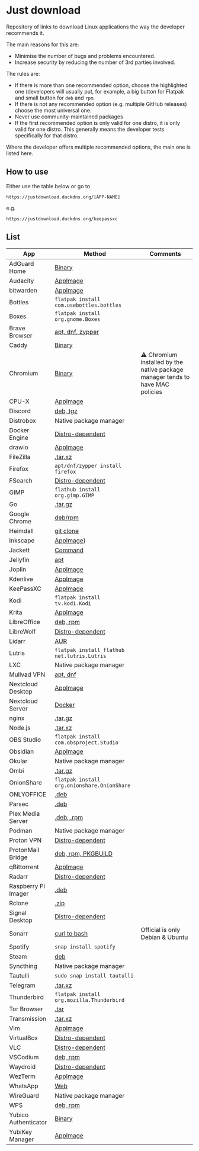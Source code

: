 # Just download

Repository of links to download Linux applications the way the developer
recommends it.

The main reasons for this are:

- Minimise the number of bugs and problems encountered.
- Increase security by reducing the number of 3rd parties involved.

The rules are:

- If there is more than one recommended option, choose the highlighted one
  (developers will usually put, for example, a big button for Flatpak and small
  button for `deb` and `rpm`.
- If there is not any recommended option (e.g. multiple GitHub releases) choose
  the most universal one.
- Never use community-maintained packages
- If the first recommended option is only valid for one distro, it is only
  valid for one distro. This generally means the developer tests specifically
  for that distro.

Where the developer offers multiple recommended options, the main one is listed
here.

## How to use

Either use the table below or go to

```
https://justdownload.duckdns.org/[APP-NAME]
```

e.g.

```
https://justdownload.duckdns.org/keepassxc
```

## List

| App | Method | Comments |
| --- | --- | --- |
| AdGuard Home | [Binary](https://adguard-dns.io/kb/adguard-home/getting-started/) |  | 
| Audacity | [AppImage](https://www.audacityteam.org/) |  | 
| bitwarden | [AppImage](https://bitwarden.com/download/#downloads-desktop) |  | 
| Bottles | `flatpak install com.usebottles.bottles` |  | 
| Boxes | `flatpak install org.gnome.Boxes` |  | 
| Brave Browser | [apt, dnf, zypper](https://brave.com/linux/) |  | 
| Caddy | [Binary](https://caddyserver.com/download) |  | 
| Chromium | [Binary](https://download-chromium.appspot.com/) | ⚠️ Chromium installed by the native package manager tends to have MAC policies | 
| CPU-X | [AppImage](https://github.com/TheTumultuousUnicornOfDarkness/CPU-X/releases) |  | 
| Discord | [deb, tgz](https://discord.com/download) |  | 
| Distrobox | Native package manager |  | 
| Docker Engine | [Distro-dependent](https://docs.docker.com/engine/install/) |  | 
| drawio | [AppImage](https://github.com/jgraph/drawio-desktop/releases/) |  | 
| FileZilla | [.tar.xz](https://filezilla-project.org/download.php?platform=linux64) |  | 
| Firefox | `apt/dnf/zypper install firefox` |  | 
| FSearch | [Distro-dependent](https://github.com/cboxdoerfer/fsearch?tab=readme-ov-file#download) |  | 
| GIMP | `flathub install org.gimp.GIMP` |  | 
| Go | [.tar.gz](https://go.dev/dl/) |  | 
| Google Chrome | [deb/rpm](https://www.google.com/intl/en_us/chrome/) |  | 
| Heimdall | [git clone](https://github.com/linuxserver/Heimdall?tab=readme-ov-file#installing) |  | 
| Inkscape | [AppImage](https://inkscape.org/release/)) |  | 
| Jackett | [Command](https://github.com/Jackett/Jackett?tab=readme-ov-file#install-as-service) |  | 
| Jellyfin | [apt](https://jellyfin.org/downloads/server) |  | 
| Joplin | [AppImage](https://joplinapp.org/help/install/) |  | 
| Kdenlive | [AppImage](https://kdenlive.org/en/download/) |  | 
| KeePassXC | [AppImage](https://keepassxc.org/download/#linux) |  | 
| Kodi | `flatpak install tv.kodi.Kodi` |  | 
| Krita | [AppImage](https://krita.org/en/download/) |  | 
| LibreOffice | [deb, rpm](https://www.libreoffice.org/download/download-libreoffice/) |  | 
| LibreWolf | [Distro-dependent](https://librewolf.net/installation/) |  | 
| Lidarr | [AUR](https://lidarr.audio/#downloads-v1-linux-archlinux) |  | 
| Lutris | `flatpak install flathub net.lutris.Lutris` |  | 
| LXC | Native package manager |  | 
| Mullvad VPN | [apt, dnf](https://mullvad.net/en/download/vpn/linux) |  | 
| Nextcloud Desktop | [AppImage](https://nextcloud.com/install/) |  | 
| Nextcloud Server | [Docker](https://github.com/nextcloud/all-in-one?tab=readme-ov-file#how-to-use-this) |  | 
| nginx | [.tar.gz](https://nginx.org/en/download.html) |  | 
| Node.js | [.tar.xz](https://nodejs.org/en) |  | 
| OBS Studio | `flatpak install com.obsproject.Studio` |  | 
| Obsidian | [AppImage](https://obsidian.md/) |  | 
| Okular | Native package manager |  | 
| Ombi | [.tar.gz](https://github.com/Ombi-app/Ombi/releases) |  | 
| OnionShare | `flatpak install org.onionshare.OnionShare` |  | 
| ONLYOFFICE | [.deb](https://www.onlyoffice.com/en/download-desktop.aspx?from=desktop) |  | 
| Parsec | [.deb](https://parsec.app/downloads) |  | 
| Plex Media Server | [.deb, .rpm](https://www.plex.tv/en-gb/media-server-downloads/?cat=computer&plat=linux) |  | 
| Podman | Native package manager |  | 
| Proton VPN | [Distro-dependent](https://protonvpn.com/support/linux-vpn-setup/) |  | 
| ProtonMail Bridge | [deb, rpm, PKGBUILD](https://proton.me/mail/bridge) |  | 
| qBittorrent | [AppImage](https://www.fosshub.com/qBittorrent.html) |  | 
| Radarr | [Distro-dependent](https://radarr.video/#downloads-linux) |  | 
| Raspberry Pi Imager | [.deb](https://www.raspberrypi.com/software/) |  | 
| Rclone | [.zip](https://rclone.org/downloads/) |  | 
| Signal Desktop | [Distro-dependent](https://signal.org/download/#) |   | 
| Sonarr | [curl to bash](https://sonarr.tv/#downloads-linux) | Official is only Debian & Ubuntu | 
| Spotify | `snap install spotify` |  | 
| Steam | [deb](https://store.steampowered.com/about/) |  | 
| Syncthing | Native package manager |  | 
| Tautulli | `sudo snap install tautulli` |  | 
| Telegram | [.tar.xz](https://desktop.telegram.org/) |  | 
| Thunderbird | `flatpak install org.mozilla.Thunderbird` |  | 
| Tor Browser | [.tar](https://www.torproject.org/download/) |  | 
| Transmission | [.tar.xz](https://transmissionbt.com/download) |  | 
| Vim | [Appimage](https://github.com/vim/vim-appimage/releases) |  | 
| VirtualBox | [Distro-dependent](https://www.virtualbox.org/wiki/Linux_Downloads) |  | 
| VLC | [Distro-dependent](https://www.videolan.org/vlc/#download) |  | 
| VSCodium | [deb, rpm](https://github.com/VSCodium/vscodium/releases) |  | 
| Waydroid | [Distro-dependent](https://docs.waydro.id/usage/install-on-desktops) |  | 
| WezTerm | [AppImage](https://wezfurlong.org/wezterm/install/linux.html) |  | 
| WhatsApp | [Web](https://web.whatsapp.com/) |  | 
| WireGuard | Native package manager |  | 
| WPS | [deb, rpm](https://www.wps.com/) |  | 
| Yubico Authenticator | [Binary](https://support.yubico.com/hc/en-us/articles/360016649039-Installing-Yubico-Software-on-Linux#01H30DBXGWDFNCT6N90Z5K8WN3) |   | 
| YubiKey Manager | [AppImage](https://support.yubico.com/hc/en-us/articles/360016649039-Installing-Yubico-Software-on-Linux#01H30DBXGX5RDD4AM7M815GAA3) |  | 

